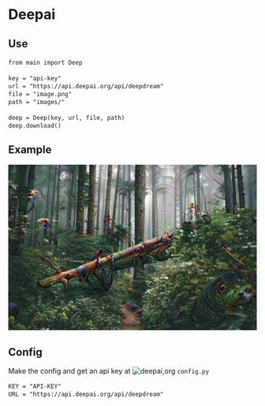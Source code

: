 # Deepai

## Use

```
from main import Deep

key = "api-key"
url = "https://api.deepai.org/api/deepdream"
file = "image.png"
path = "images/"

deep = Deep(key, url, file, path)
deep.download()
```

## Example
![Example image](https://github.com/JakeRoggenbuck/Deepai/blob/master/images/34d5700d-73e2-4d2c-99f7-9ecbd125e68c.jpg?raw=true)

## Config
Make the config and get an api key at ![deepai,org](https://deepai.org)
`config.py`
```
KEY = "API-KEY"
URL = "https://api.deepai.org/api/deepdream"
```

